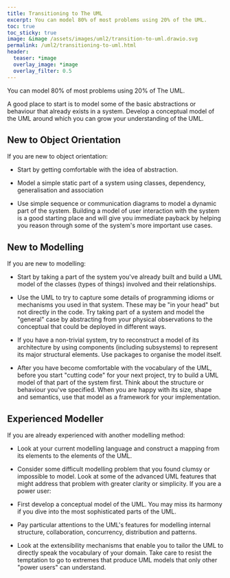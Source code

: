 ```yaml
---
title: Transitioning to The UML
excerpt: You can model 80% of most problems using 20% of the UML.
toc: true
toc_sticky: true
image: &image /assets/images/uml2/transition-to-uml.drawio.svg
permalink: /uml2/transitioning-to-uml.html
header:
  teaser: *image
  overlay_image: *image
  overlay_filter: 0.5
---
```

You can model 80% of most problems using 20% of The UML.

A good place to start is to model some of the basic abstractions or behaviour that already exists in a system. Develop a conceptual model of the UML around which you can grow your understanding of the UML.

## New to Object Orientation

If you are new to object orientation:

* Start by getting comfortable with the idea of abstraction.

* Model a simple static part of a system using classes, dependency, generalisation and association

* Use simple sequence or communication diagrams to model a dynamic part of the system. Building a model of user interaction with the system is a good starting place and will give you immediate payback by helping you reason through some of the system's more important use cases.

## New to Modelling

If you are new to modelling:

* Start by taking a part of the system you've already built and build a UML model of the classes (types of things) involved and their relationships.

* Use the UML to try to capture some details of programming idioms or mechanisms you used in that system. These may be "in your head" but not directly in the code. Try taking part of a system and model the "general" case by abstracting from your physical observations to the conceptual that could be deployed in different ways.

* If you have a non-trivial system, try to reconstruct a model of its architecture by using components (including subsystems) to represent its major structural elements. Use packages to organise the model itself.

* After you have become comfortable with the vocabulary of the UML, before you start "cutting code" for your next project, try to build a UML model of that part of the system first. Think about the structure or behaviour you've specified. When you are happy with its size, shape and semantics, use that model as a framework for your implementation.

## Experienced Modeller

If you are already experienced with another modelling method:

* Look at your current modelling language and construct a mapping from its elements to the elements of the UML.

* Consider some difficult modelling problem that you found clumsy or impossible to model. Look at some of the advanced UML features that might address that problem with greater clarity or simplicity.
If you are a power user:

* First develop a conceptual model of the UML. You may miss its harmony if you dive into the most sophisticated parts of the UML.

* Pay particular attentions to the UML's features for modelling internal structure, collaboration, concurrency, distribution and patterns.

* Look at the extensibility mechanisms that enable you to tailor the UML to directly speak the vocabulary of your domain. Take care to resist the temptation to go to extremes that produce UML models that only other "power users" can understand.
